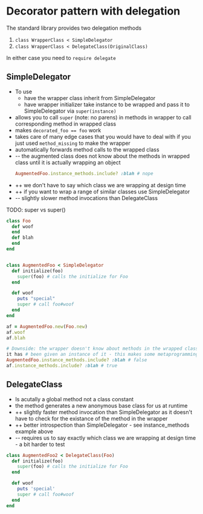 # Decorator pattern with delegation

The standard library provides two delegation methods

1. `class WrapperClass < SimpleDelegator`
2. `class WrapperClass < DelegateClass(OriginalClass)`

In either case you need to `require delegate`

## SimpleDelegator

* To use
    * have the wrapper class inherit from SimpleDelegator
    * have wrapper initializer take instance to be wrapped and pass it to
      SimpleDelegator via `super(instance)`
* allows you to call `super` (note: no parens) in methods in wrapper to call
  corresponding method in wrapped class
* makes `decorated_foo == foo` work
* takes care of many edge cases that you would have to deal with if you just used `method_missing` to make the wrapper
* automatically forwards method calls to the wrapped class
* -- the augmented class does not know about the methods in wrapped class until
  it is actually wrapping an object
    ```rb
    AugmentedFoo.instance_methods.include? :blah # nope
    ```
* ++ we don't have to say which class we are wrapping at design time
* ++ if you want to wrap a range of similar classes use SimpleDelegator
* -- slightly slower method invocations than DelegateClass

TODO: super vs super()
```rb
class Foo
  def woof
  end
  def blah
  end
end


class AugmentedFoo < SimpleDelegator
  def initialize(foo)
    super(foo) # calls the initialize for Foo
  end

  def woof
    puts "special"
    super # call foo#woof
  end
end

af = AugmentedFoo.new(Foo.new)
af.woof
af.blah

# Downside: the wrapper doesn't know about methods in the wrapped class until
it has # been given an instance of it - this makes some metaprogramming harder
AugmentedFoo.instance_methods.include? :blah # false
af.instance_methods.include? :blah # true

```

## DelegateClass

* Is acutally a global method not a class constant
* the method generates a new anonymous base class for us at runtime
* ++ slightly faster method invocation than SimpleDelegator as it doesn't have to check for the existance of the method in the wrapper
* ++ better introspection than SimpleDelegator - see instance_methods example above
* -- requires us to say exactly which class we are wrapping at design time - a bit harder to test

```rb
class AugmentedFoo2 < DelegateClass(Foo)
  def initialize(foo)
    super(foo) # calls the initialize for Foo
  end

  def woof
    puts 'special'
    super # call foo#woof
  end
end
```

